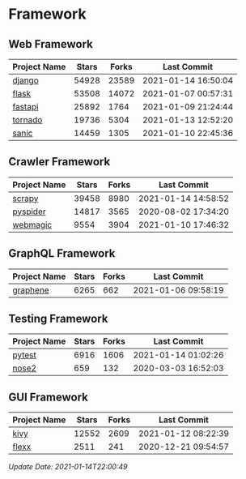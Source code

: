 # Framework

## Web Framework
| Project Name | Stars | Forks | Last Commit |
| ------------ | ----- | ----- | ----------- |
| [django](https://github.com/django/django) | 54928 | 23589 | 2021-01-14 16:50:04 |
| [flask](https://github.com/pallets/flask) | 53508 | 14072 | 2021-01-07 00:57:31 |
| [fastapi](https://github.com/tiangolo/fastapi) | 25892 | 1764 | 2021-01-09 21:24:44 |
| [tornado](https://github.com/tornadoweb/tornado) | 19736 | 5304 | 2021-01-13 12:52:20 |
| [sanic](https://github.com/sanic-org/sanic) | 14459 | 1305 | 2021-01-10 22:45:36 |

## Crawler Framework
| Project Name | Stars | Forks | Last Commit |
| ------------ | ----- | ----- | ----------- |
| [scrapy](https://github.com/scrapy/scrapy) | 39458 | 8980 | 2021-01-14 14:58:52 |
| [pyspider](https://github.com/binux/pyspider) | 14817 | 3565 | 2020-08-02 17:34:20 |
| [webmagic](https://github.com/code4craft/webmagic) | 9554 | 3904 | 2021-01-10 17:46:32 |

## GraphQL Framework
| Project Name | Stars | Forks | Last Commit |
| ------------ | ----- | ----- | ----------- |
| [graphene](https://github.com/graphql-python/graphene) | 6265 | 662 | 2021-01-06 09:58:19 |

## Testing Framework
| Project Name | Stars | Forks | Last Commit |
| ------------ | ----- | ----- | ----------- |
| [pytest](https://github.com/pytest-dev/pytest) | 6916 | 1606 | 2021-01-14 01:02:26 |
| [nose2](https://github.com/nose-devs/nose2) | 659 | 132 | 2020-03-03 16:52:03 |

## GUI Framework
| Project Name | Stars | Forks | Last Commit |
| ------------ | ----- | ----- | ----------- |
| [kivy](https://github.com/kivy/kivy) | 12552 | 2609 | 2021-01-12 08:22:39 |
| [flexx](https://github.com/flexxui/flexx) | 2511 | 241 | 2020-12-21 09:54:57 |

*Update Date: 2021-01-14T22:00:49*